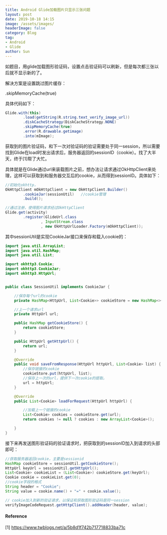 ```yaml
---
title: Android Glide加载图片只显示三张问题
layout: post
date: 2019-10-18 14:15
image: /assets/images/
headerImage: false
category: Blog
tag:
- Android
- Glide
author: Sun
---
```


如题目，用glide加载图形验证码，设置点击验证码可以刷新，但是每次都三张以后就不显示新的了。

<!--more-->

解决方案是设置跳过图片缓存：

.skipMemoryCache(true) 

具体代码如下：

```java
Glide.with(this)
        .load(getString(R.string.text_verify_image_url))
        .diskCacheStrategy(DiskCacheStrategy.NONE)
        .skipMemoryCache(true)
        .error(R.drawable.getimage)
        .into(mImage);
```



获取到的图片验证码，和下一次对验证码的验证需要处于同一session，所以需要找到Glide在load时发出请求后，服务器返回的sessionID（cookie）。找了大半天，终于[1]帮了大忙。

具体就是在Glide通过url来装载图片之前，想办法让请求通过OkHttpClient来处理，这样可以获取到和服务器交互后的cookie，从而得到sessionID。具体如下：

```java
//初始化okhttp，
OkHttpClient mOkHttpClient = new OkHttpClient.Builder()
        .cookieJar(sessionUtil)   //cookie管理
        .build();

//通过注册，使得图片请求经过OkHttpClient
Glide.get(activity)
        .register(GlideUrl.class
                , InputStream.class
                , new OkHttpUrlLoader.Factory(mOkHttpClient));
```

其中sessionUtil是实现CookieJar接口来保存和载入cookie的：

```java
import java.util.ArrayList;
import java.util.HashMap;
import java.util.List;

import okhttp3.Cookie;
import okhttp3.CookieJar;
import okhttp3.HttpUrl;


public class SessionUtil implements CookieJar {

    //保存每个url的cookie
    private HashMap<HttpUrl, List<Cookie>> cookieStore = new HashMap<>();

    //上一个请求url
    private HttpUrl url;

    public HashMap getCookieStore() {
        return cookieStore;
    }

    public HttpUrl getHttpUrl() {
        return url;
    }

    @Override
    public void saveFromResponse(HttpUrl httpUrl, List<Cookie> list) {
        //保存链接的cookie
        cookieStore.put(httpUrl, list);
        //保存上一次的url，提供下一次cookie的提取。
        url = httpUrl;
    }

    @Override
    public List<Cookie> loadForRequest(HttpUrl httpUrl) {

        //加载上一个链接的cookie
        List<Cookie> cookies = cookieStore.get(url);
        return cookies != null ? cookies : new ArrayList<Cookie>();

    }
}
```

接下来再发送图形验证码的验证请求时，把获取到的sessionID加入到请求的头部即可：

```java
//获取服务器返回cookie，主要是sessionid
HashMap cookieStore = sessionUtil.getCookieStore();
HttpUrl keyUrl = sessionUtil.getHttpUrl();
List<Cookie> cookieList = (List<Cookie>) cookieStore.get(keyUrl);
Cookie cookie = cookieList.get(0);
//cookie字段的格式
String header = "Cookie";
String value = cookie.name() + "=" + cookie.value();

// cookie加入到新的验证请求，以保证和获取图形验证码是同一session
verifyImageCodeRequest.getHttpClient().addHeader(header, value);
```



#### Reference

[1] https://www.twblogs.net/a/5b8d1f742b717718833ba71c